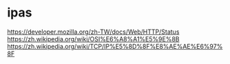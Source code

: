 # ipas
https://developer.mozilla.org/zh-TW/docs/Web/HTTP/Status  
https://zh.wikipedia.org/wiki/OSI%E6%A8%A1%E5%9E%8B   
https://zh.wikipedia.org/wiki/TCP/IP%E5%8D%8F%E8%AE%AE%E6%97%8F
